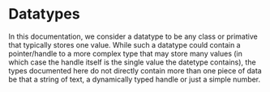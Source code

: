 # Datatypes
In this documentation, we consider a datatype to be any class or primative that typically stores one value. While such a datatype could contain a pointer/handle to a more complex type that may store many values (in which case the handle itself is the single value the datetype contains), the types documented here do not directly contain more than one piece of data be that a string of text, a dynamically typed handle or just a simple number.
